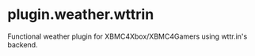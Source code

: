 # plugin.weather.wttrin
Functional weather plugin for XBMC4Xbox/XBMC4Gamers using wttr.in's backend.
